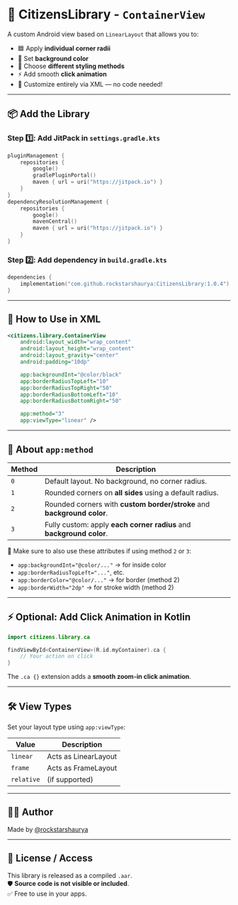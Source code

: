 
# 🧱 CitizensLibrary - `ContainerView`

A custom Android view based on `LinearLayout` that allows you to:
- 🟦 Apply **individual corner radii**
- 🎨 Set **background color**
- 🎯 Choose **different styling methods**
- ⚡ Add smooth **click animation**
- 📱 Customize entirely via XML — no code needed!

---

## 📦 Add the Library

### Step 1️⃣: Add JitPack in `settings.gradle.kts`

```kotlin
pluginManagement {
    repositories {
        google()
        gradlePluginPortal()
        maven { url = uri("https://jitpack.io") }
    }
}
dependencyResolutionManagement {
    repositories {
        google()
        mavenCentral()
        maven { url = uri("https://jitpack.io") }
    }
}
```

### Step 2️⃣: Add dependency in `build.gradle.kts`

```kotlin
dependencies {
    implementation("com.github.rockstarshaurya:CitizensLibrary:1.0.4")
}
```

---

## 🧩 How to Use in XML

```xml
<citizens.library.ContainerView
    android:layout_width="wrap_content"
    android:layout_height="wrap_content"
    android:layout_gravity="center"
    android:padding="10dp"

    app:backgroundInt="@color/black"
    app:borderRadiusTopLeft="10"
    app:borderRadiusTopRight="50"
    app:borderRadiusBottomLeft="10"
    app:borderRadiusBottomRight="50"

    app:method="3"
    app:viewType="linear" />
```

---

## 🧠 About `app:method`

| Method | Description                                                                 |
|--------|-----------------------------------------------------------------------------|
| `0`    | Default layout. No background, no corner radius.                           |
| `1`    | Rounded corners on **all sides** using a default radius.                   |
| `2`    | Rounded corners with **custom border/stroke** and **background color**.    |
| `3`    | Fully custom: apply **each corner radius** and **background color**.       |

📌 Make sure to also use these attributes if using method `2` or `3`:
- `app:backgroundInt="@color/..."` → for inside color
- `app:borderRadiusTopLeft="..."`, etc.
- `app:borderColor="@color/..."` → for border (method 2)
- `app:borderWidth="2dp"` → for stroke width (method 2)

---

## ⚡ Optional: Add Click Animation in Kotlin

```kotlin
import citizens.library.ca

findViewById<ContainerView>(R.id.myContainer).ca {
    // Your action on click
}
```

The `.ca {}` extension adds a **smooth zoom-in click animation**.

---

## 🛠️ View Types

Set your layout type using `app:viewType`:

| Value    | Description         |
|----------|---------------------|
| `linear` | Acts as LinearLayout|
| `frame`  | Acts as FrameLayout |
| `relative` | (if supported)    |

---

## 👨‍💻 Author

Made by [@rockstarshaurya](https://github.com/rockstarshaurya)

---

## 🔐 License / Access

This library is released as a compiled `.aar`.  
🛡️ **Source code is not visible or included**.  
✅ Free to use in your apps.

